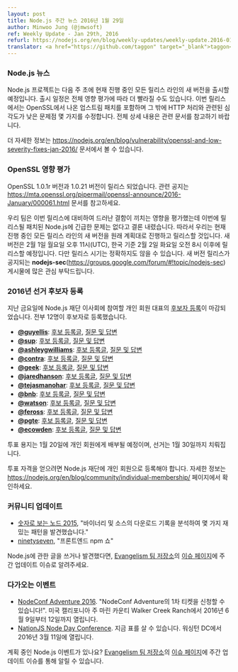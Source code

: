 ```yaml
---
layout: post
title: Node.js 주간 뉴스 2016년 1월 29일
author: Minwoo Jung (@jmwsoft)
ref: Weekly Update - Jan 29th, 2016
refurl: https://nodejs.org/en/blog/weekly-updates/weekly-update.2016-01-29/
translator: <a href="https://github.com/taggon" target="_blank">taggon</a>
---
```


<!--
### Node.js News

The Node.js project will be releasing new versions across all of its active release lines early next week (possibly sooner, pending full impact assessment) to incorporate upstream patches from OpenSSL and some additional low-severity fixes relating to HTTP handling. Please read on for full details.

See https://nodejs.org/en/blog/vulnerability/openssl-and-low-severity-fixes-jan-2016/ for more information.
-->
### Node.js 뉴스

Node.js 프로젝트는 다음 주 초에 현재 진행 중인 모든 릴리스 라인의 새 버전을 출시할 예정입니다. 출시 일정은 전체 영향 평가에 따라 더 빨라질 수도 있습니다. 이번 릴리스에서는 OpenSSL에서 나온 업스트림 패치를 포함하며 그 밖에 HTTP 처리와 관련된 심각도가 낮은 문제점 몇 가지를 수정합니다. 전체 상세 내용은 관련 문서를 참고하기 바랍니다.

더 자세한 정보는 https://nodejs.org/en/blog/vulnerability/openssl-and-low-severity-fixes-jan-2016/ 문서에서 볼 수 있습니다.

<!--
### OpenSSL Impact Assessment

OpenSSL versions 1.0.1r and 1.0.21 have been released, the announcement can be found here: https://mta.openssl.org/pipermail/openssl-announce/2016-January/000061.html

Our team has made an assessment of the impact of the disclosed defects and concluded that there is no urgency in releasing patched versions of Node.js in response to this release. Therefore, we will be proceeding as planned and attempt to release new versions of each of our active release lines on or after
**Monday the 1st of February, 11pm UTC** _(Monday the 1st of February, 3pm Pacific Time)_. Please note that this is simply an approximation of release timing. Please tune in to **nodejs-sec** (https://groups.google.com/forum/#!topic/nodejs-sec) where we will announce the availability of releases.
-->
### OpenSSL 영향 평가

OpenSSL 1.0.1r 버전과 1.0.21 버전이 릴리스 되었습니다. 관련 공지는 https://mta.openssl.org/pipermail/openssl-announce/2016-January/000061.html 문서를 참고하세요.

우리 팀은 이번 릴리스에 대비하여 드러난 결함이 끼치는 영향을 평가했는데 이번에 릴리스될 패치된 Node.js에 긴급한 문제는 없다고 결론 내렸습니다.
따라서 우리는 현재 진행 중인 모든 릴리스 라인의 새 버전을 원래 계획대로 진행하고 릴리스할 것입니다.
새 버전은 2월 1일 월요일 오후 11시(UTC), 한국 기준 2월 2일 화요일 오전 8시 이후에 릴리스할 예정입니다.
다만 릴리스 시기는 정확하지도 않을 수 있습니다.
새 버전 릴리스가 공지되는 **nodejs-sec**(https://groups.google.com/forum/#!topic/nodejs-sec) 게시물에 많은 관심 부탁드립니다.

<!--
### Nominations for the 2016 election

[Nominations](https://github.com/nodejs/membership/issues/12) closed last Friday for the individual member representative to the Node.js Foundation Board. 12 members put their hands up with nominations:
  - **[@guyellis](https://github.com/guyellis)**: [nomination post](http://www.guyellisrocks.com/2015/11/node-foundation-membership-election.html), [Q/A thread](https://github.com/nodejs/membership/issues/19)
  - **[@sup](https://github.com/sup)**: [nomination post](http://jona.io/blog/board-application/), [Q/A thread](https://github.com/nodejs/membership/issues/20)
  - **[@ashleygwilliams](https://github.com/ashleygwilliams)**: [nomination post](https://medium.com/@ag_dubs/hi-i-m-running-for-the-node-foundation-board-of-directors-c87d762cb78b), [Q/A thread](https://github.com/nodejs/membership/issues/21)
  - **[@contra](https://github.com/contra)**: [nomination post](http://contra.io/node_board.txt), [Q/A thread](https://github.com/nodejs/membership/issues/22)
  - **[@geek](https://github.com/geek)**: [nomination post](http://jsgeek.com/posts/node-foundation-board-nomination.html), [Q/A thread](https://github.com/nodejs/membership/issues/23)
  - **[@jaredhanson](https://github.com/jaredhanson)**: [nomination post](http://jaredhanson.net/blog/2016/01/13/im-running-for-the-node-js-foundation-bod/), [Q/A thread](https://github.com/nodejs/membership/issues/24)
  - **[@tejasmanohar](https://github.com/tejasmanohar)**: [nomination post](https://medium.com/@tejasmanohar/node-js-foundation-board-of-directors-5514e8faa660), [Q/A thread](https://github.com/nodejs/membership/issues/25)
  - **[@bnb](https://github.com/bnb)**: [nomination post](http://bnb.im/blog/Individual-Membership-on-the-Board-of-Directors-for-Node-js.html), [Q/A thread](https://github.com/nodejs/membership/issues/26)
  - **[@watson](https://github.com/watson)**: [nomination post](https://medium.com/@wa7son/why-i-m-running-for-the-node-js-foundation-board-of-directors-253bc2e3a834), [Q/A thread](https://github.com/nodejs/membership/issues/27)
  - **[@feross](https://github.com/feross)**: [nomination post](http://feross.org/node-board/), [Q/A thread](https://github.com/nodejs/membership/issues/28)
  - **[@pgte](https://github.com/pgte)**: [nomination post](https://gist.github.com/pgte/cfbf468202b35be78c66), [Q/A thread](https://github.com/nodejs/membership/issues/29)
  - **[@ecowden](https://github.com/ecowden)**: [nomination post](https://medium.com/@evan.cowden/the-world-s-worst-resume-e0adf234baa0), [Q/A thread](https://github.com/nodejs/membership/issues/30)

A ballot will be distributed to individual members on January 20th, with the election completed by January 30th.

To be eligible to vote, you must be signed up as an individual member of the Node.js Foundation, more information can be found here: https://nodejs.org/en/blog/community/individual-membership/
-->
### 2016년 선거 후보자 등록

지난 금요일에 Node.js 재단 이사회에 참여할 개인 회원 대표의 [후보자 등록](https://github.com/nodejs/membership/issues/12)이 마감되었습니다. 전부 12명이 후보자로 등록했습니다.
  - **[@guyellis](https://github.com/guyellis)**: [후보 등록글](http://www.guyellisrocks.com/2015/11/node-foundation-membership-election.html), [질문 및 답변](https://github.com/nodejs/membership/issues/19)
  - **[@sup](https://github.com/sup)**: [후보 등록글](http://jona.io/blog/board-application/), [질문 및 답변](https://github.com/nodejs/membership/issues/20)
  - **[@ashleygwilliams](https://github.com/ashleygwilliams)**: [후보 등록글](https://medium.com/@ag_dubs/hi-i-m-running-for-the-node-foundation-board-of-directors-c87d762cb78b), [질문 및 답변](https://github.com/nodejs/membership/issues/21)
  - **[@contra](https://github.com/contra)**: [후보 등록글](http://contra.io/node_board.txt), [질문 및 답변](https://github.com/nodejs/membership/issues/22)
  - **[@geek](https://github.com/geek)**: [후보 등록글](http://jsgeek.com/posts/node-foundation-board-nomination.html), [질문 및 답변](https://github.com/nodejs/membership/issues/23)
  - **[@jaredhanson](https://github.com/jaredhanson)**: [후보 등록글](http://jaredhanson.net/blog/2016/01/13/im-running-for-the-node-js-foundation-bod/), [질문 및 답변](https://github.com/nodejs/membership/issues/24)
  - **[@tejasmanohar](https://github.com/tejasmanohar)**: [후보 등록글](https://medium.com/@tejasmanohar/node-js-foundation-board-of-directors-5514e8faa660), [질문 및 답변](https://github.com/nodejs/membership/issues/25)
  - **[@bnb](https://github.com/bnb)**: [후보 등록글](http://bnb.im/blog/Individual-Membership-on-the-Board-of-Directors-for-Node-js.html), [질문 및 답변](https://github.com/nodejs/membership/issues/26)
  - **[@watson](https://github.com/watson)**: [후보 등록글](https://medium.com/@wa7son/why-i-m-running-for-the-node-js-foundation-board-of-directors-253bc2e3a834), [질문 및 답변](https://github.com/nodejs/membership/issues/27)
  - **[@feross](https://github.com/feross)**: [후보 등록글](http://feross.org/node-board/), [질문 및 답변](https://github.com/nodejs/membership/issues/28)
  - **[@pgte](https://github.com/pgte)**: [후보 등록글](https://gist.github.com/pgte/cfbf468202b35be78c66), [질문 및 답변](https://github.com/nodejs/membership/issues/29)
  - **[@ecowden](https://github.com/ecowden)**: [후보 등록글](https://medium.com/@evan.cowden/the-world-s-worst-resume-e0adf234baa0), [질문 및 답변](https://github.com/nodejs/membership/issues/30)

투표 용지는 1월 20일에 개인 회원에게 배부될 예정이며, 선거는 1월 30일까지 치뤄집니다.

투표 자격을 얻으려면 Node.js 재단에 개인 회원으로 등록해야 합니다. 자세한 정보는 https://nodejs.org/en/blog/community/individual-membership/ 페이지에서 확인하세요.

<!--
### Community Updates

* [Node by Numbers 2015](https://nodesource.com/blog/node-by-numbers-2015/), "By analyzing the logs for binary and source downloads, we get to discover some interesting patterns."
* [ninetyseven](http://nodeup.com/ninetyseven), "A Front-end npm Show"
-->
### 커뮤니티 업데이트

* [숫자로 보는 노드 2015](https://nodesource.com/blog/node-by-numbers-2015/), "바이너리 및 소스의 다운로드 기록을 분석하여 몇 가지 재밌는 패턴을 발견했습니다."
* [ninetyseven](http://nodeup.com/ninetyseven), "프론트엔드 npm 쇼"

Node.js에 관한 글을 쓰거나 발견했다면, [Evangelism 팀 저장소](https://github.com/nodejs/evangelism)의 [이슈 페이지](https://github.com/nodejs/evangelism/issues/)에 주간 업데이트 이슈로 알려주세요.

<!--
### Upcoming Events

* [NodeConf Adventure 2016](https://ti.to/nodeconf/adventure-2016), "First batch of NodeConf Adventure tickets are up!", June 9th–12th, 2016 - Walker Creek Ranch, Marin, CA, USA
* [NationJS Node Day Conference](http://nationjs.com/), TICKETS ARE AVAILABLE NOW, March 11, 2016 - Washington, DC


Have an event about Node.js coming up? You can put your events here through the [Evangelism team repo](https://github.com/nodejs/evangelism) and announce it in the [Issues page](https://github.com/nodejs/evangelism/issues/191), specifically the Weekly Updates issue.
-->
### 다가오는 이벤트

* [NodeConf Adventure 2016](https://ti.to/nodeconf/adventure-2016). "NodeConf Adventure의 1차 티켓을 신청할 수 있습니다!". 미국 캘리포니아 주 마린 카운티 Walker Creek Ranch에서 2016년 6월 9일부터 12일까지 열립니다.
* [NationJS Node Day Conference](http://nationjs.com/). 지금 표를 살 수 있습니다. 워싱턴 DC에서 2016년 3월 11일에 열립니다.

계획 중인 Node.js 이벤트가 있나요? [Evangelism 팀 저장소](https://github.com/nodejs/evangelism)의 [이슈 페이지](https://github.com/nodejs/evangelism/issues)에 주간 업데이트 이슈를 통해 알릴 수 있습니다.
